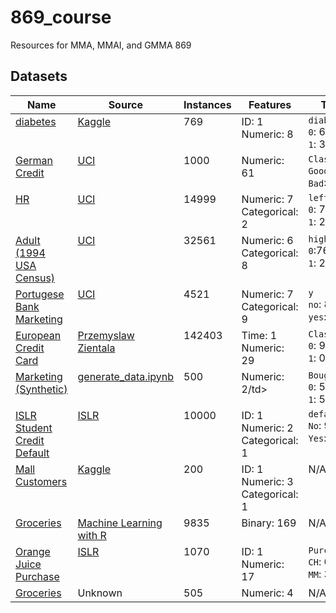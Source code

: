 # 869_course
Resources for MMA, MMAI, and GMMA 869

## Datasets

<table>
<thead>
  <tr>
    <th>Name</th>
    <th>Source</th>
    <th>Instances</th>
    <th>Features</th>
    <th>Target</th>
  </tr>
</thead>
<tbody>
  <tr>
    <td valign="top"><a href="https://raw.githubusercontent.com/stepthom/869_course/main/data/diabetes_orig.csv">diabetes</a></td>
    <td valign="top"><a href="https://www.kaggle.com/uciml/pima-indians-diabetes-database">Kaggle</a></td>
    <td valign="top">769</td>
    <td valign="top">ID: 1<br>Numeric: 8</td>
    <td valign="top"><code>diabetes</code><br><code>0</code>: 65%<br><code>1</code>: 35%</td>
  </tr>
  <tr>
    <td valign="top"><a href="https://raw.githubusercontent.com/stepthom/869_course/main/data/GermanCredit.csv">German Credit</a></td>
    <td valign="top"><a href="https://archive.ics.uci.edu/ml/datasets/statlog+(german+credit+data)">UCI</a></td>
    <td valign="top">1000</td>
    <td valign="top">Numeric: 61</td>
    <td valign="top"><code>Class</code><br><code>Good</code>: 70%<br><code>Bad</code>:35%</td>
  </tr>
    <tr>
    <td valign="top"><a href="https://raw.githubusercontent.com/stepthom/869_course/main/data/HR_comma_sep.csv">HR</a></td>
    <td valign="top"><a href="https://archive.ics.uci.edu/ml/datasets/statlog+(german+credit+data)">UCI</a></td>
    <td valign="top">14999</td>
    <td valign="top">Numeric: 7<br>Categorical: 2</td>
    <td valign="top"><code>left</code><br><code>0</code>: 76%<br><code>1</code>: 24%</td>
  </tr>
   <tr>
    <td valign="top"><a href="https://raw.githubusercontent.com/stepthom/869_course/main/data/adult.csv">Adult (1994 USA Census)</a></td>
    <td valign="top"><a href="https://archive.ics.uci.edu/ml/datasets/adult">UCI</a></td>
    <td valign="top">32561</td>
    <td valign="top">Numeric: 6<br>Categorical: 8</td>
    <td valign="top"><code>high_salary</code><br><code>0</code>:76%<br><code>1</code>: 24%</td>
  </tr>
  <tr>
    <td valign="top"><a href="https://raw.githubusercontent.com/stepthom/869_course/main/data/bank.csv">Portugese Bank Marketing</a></td>
    <td valign="top"><a href="https://archive.ics.uci.edu/ml/datasets/bank+marketing">UCI</a></td>
    <td valign="top">4521</td>
    <td valign="top">Numeric: 7<br>Categorical: 9</td>
    <td valign="top"><code>y</code><br><code>no</code>: 88%<br><code>yes</code>: 12%</td>
  </tr>
    <tr>
    <td valign="top"><a href="https://raw.githubusercontent.com/stepthom/869_course/main/data/creditcard_sample.csv">European Credit Card</a></td>
    <td valign="top"><a href="http://rstudio-pubs-static.s3.amazonaws.com/334864_28050f7860dd4927a596872f0cd52401.html">Przemyslaw Zientala</a></td>
    <td valign="top">142403</td>
    <td valign="top">Time: 1<br>Numeric: 29</td>
    <td valign="top"><code>Class</code><br><code>0</code>: 99.8%<br><code>1</code>: 0.2%</td>
  </tr>
    <tr>
    <td valign="top"><a href="https://raw.githubusercontent.com/stepthom/869_course/main/data/generated_marketing.csv">Marketing (Synthetic)</a></td>
    <td valign="top"><a href="https://github.com/stepthom/869_course/blob/main/data/generate_data.ipynb">generate_data.ipynb</a></td>
    <td valign="top">500</td>
    <td valign="top">Numeric: 2/td>
    <td valign="top"><code>Bought</code><br><code>0</code>: 50%<br><code>1</code>: 50%</td>
  </tr>
  <tr>
    <td valign="top"><a href="https://raw.githubusercontent.com/stepthom/869_course/main/data/islr_credit.csv">ISLR Student Credit Default</a></td>
    <td valign="top"><a href="https://rdrr.io/cran/ISLR/man/Default.html">ISLR</a></td>
    <td valign="top">10000</td>
    <td valign="top">ID: 1<br>Numeric: 2<br>Categorical: 1</td>
    <td valign="top"><code>default</code><br><code>No</code>: 97%<br><code>Yes</code>: 3%</td>
  </tr>
    <tr>
    <td valign="top"><a href="https://raw.githubusercontent.com/stepthom/869_course/main/data/Mall_Customers.csv">Mall Customers</a></td>
    <td valign="top"><a href="https://www.kaggle.com/biphili/customer-centricity-k-means">Kaggle</a></td>
    <td valign="top">200</td>
    <td valign="top">ID: 1<br>Numeric: 3<br>Categorical: 1</td>
    <td valign="top">N/A</td>
  </tr>
    <tr>
    <td valign="top"><a href="https://raw.githubusercontent.com/stepthom/869_course/main/data/groceries.csv">Groceries</a></td>
    <td valign="top"><a href="https://github.com/stedy/Machine-Learning-with-R-datasets/blob/master/groceries.csv">Machine Learning with R</a></td>
    <td valign="top">9835</td>
    <td valign="top">Binary: 169</td>
    <td valign="top">N/A</td>
  </tr>
  <tr>
    <td valign="top"><a href="https://raw.githubusercontent.com/stepthom/869_course/main/data/OJ.csv">Orange Juice Purchase</a></td>
    <td valign="top"><a href="https://rdrr.io/cran/ISLR/man/OJ.html">ISLR</a></td>
    <td valign="top">1070</td>
    <td valign="top">ID: 1<br>Numeric: 17</td>
    <td valign="top"><code>Purchase</code><br><code>CH</code>: 61%<br><code>MM</code>: 39%</td>
  </tr>
     <tr>
    <td valign="top"><a href="https://raw.githubusercontent.com/stepthom/869_course/main/data/jewelry_customers.csv">Groceries</a></td>
    <td valign="top">Unknown</td>
    <td valign="top">505</td>
    <td valign="top">Numeric: 4</td>
    <td valign="top">N/A</td>
  </tr>
</tbody>
</table>
</table>
